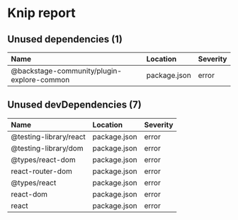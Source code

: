 # Knip report

## Unused dependencies (1)

| Name                                       | Location     | Severity |
| :----------------------------------------- | :----------- | :------- |
| @backstage-community/plugin-explore-common | package.json | error    |

## Unused devDependencies (7)

| Name                   | Location     | Severity |
| :--------------------- | :----------- | :------- |
| @testing-library/react | package.json | error    |
| @testing-library/dom   | package.json | error    |
| @types/react-dom       | package.json | error    |
| react-router-dom       | package.json | error    |
| @types/react           | package.json | error    |
| react-dom              | package.json | error    |
| react                  | package.json | error    |

